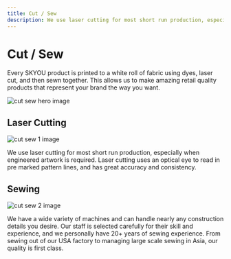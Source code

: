 ```yaml
---
title: Cut / Sew
description: We use laser cutting for most short run production, especially when engineered artwork is required. Laser cutting uses an optical eye to read in pre marked pattern lines, and has great accuracy and consistency
---
```


<columns mode="normal" number="2" number-l="2" number-m="1" number-s="1" id="cut-sew__hero">

<block id="cut-sew__hero__info">

# Cut / Sew

Every SKYOU product is printed to a white roll of fabric using dyes, laser cut, and then sewn together. This allows us to make amazing retail quality products that represent your brand the way you want.

</block>

<block id="cut-sew__hero__image-content">

![cut sew hero image](./img/cut-sew-hero.jpg)

</block>

</columns>











<columns mode="normal" number="2" number-l="2" number-m="1" number-s="1" id="cut-sew__options">

<block>

## Laser Cutting

![cut sew 1 image](./img/2-LASER-CUTTING.jpg)

We use laser cutting for most short run production, especially when engineered artwork is required. Laser cutting uses an optical eye to read in pre marked pattern lines, and has great accuracy and consistency.

</block>

<block>

## Sewing

![cut sew 2 image](./img/cut-sew-2.jpg)

We have a wide variety of machines and can handle nearly any construction details you desire. Our staff is selected carefully for their skill and experience, and we personally have 20+ years of sewing experience. From sewing out of our USA factory to managing large scale sewing in Asia, our quality is first class.

</block>

</columns>